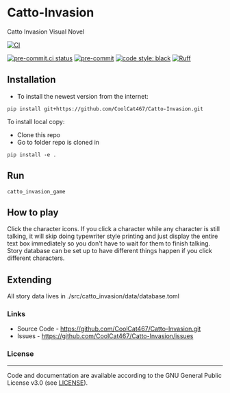 # Catto-Invasion
Catto Invasion Visual Novel

[![CI](https://github.com/CoolCat467/Catto-Invasion/actions/workflows/ci.yml/badge.svg?branch=main)](https://github.com/CoolCat467/Catto-Invasion/actions/workflows/ci.yml)
<!-- BADGIE TIME -->

[![pre-commit.ci status](https://results.pre-commit.ci/badge/github/CoolCat467/Catto-Invasion/main.svg)](https://results.pre-commit.ci/latest/github/CoolCat467/Catto-Invasion/main)
[![pre-commit](https://img.shields.io/badge/pre--commit-enabled-brightgreen?logo=pre-commit)](https://github.com/pre-commit/pre-commit)
[![code style: black](https://img.shields.io/badge/code_style-black-000000.svg)](https://github.com/psf/black)
[![Ruff](https://img.shields.io/endpoint?url=https://raw.githubusercontent.com/astral-sh/ruff/main/assets/badge/v2.json)](https://github.com/astral-sh/ruff)

<!-- END BADGIE TIME -->

## Installation
- To install the newest version from the internet:
```console
pip install git+https://github.com/CoolCat467/Catto-Invasion.git
```

To install local copy:
- Clone this repo
- Go to folder repo is cloned in
```console
pip install -e .
```

## Run
```console
catto_invasion_game
```

## How to play
Click the character icons. If you click a character while any character
is still talking, it will skip doing typewriter style printing and just
display the entire text box immediately so you don't have to wait for
them to finish talking. Story database can be set up to have different
things happen if you click different characters.

## Extending
All story data lives in ./src/catto_invasion/data/database.toml


### Links
* Source Code - https://github.com/CoolCat467/Catto-Invasion.git
* Issues      - https://github.com/CoolCat467/Catto-Invasion/issues

### License
-------
Code and documentation are available according to the GNU General Public License v3.0 (see [LICENSE](https://github.com/CoolCat467/Catto-Invasion/blob/HEAD/LICENSE)).
